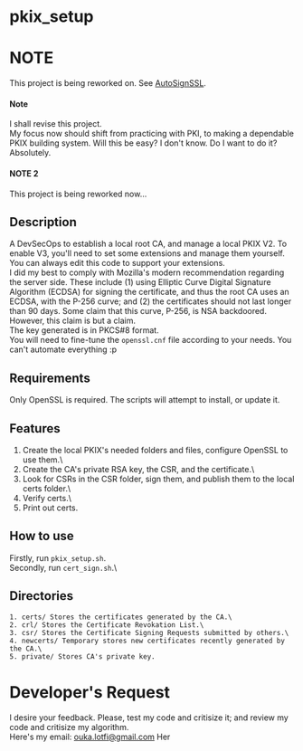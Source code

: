 # pkix_setup

# NOTE
This project is being reworked on. See [AutoSignSSL](https://github.com/cyber-sec-vanguard/autosignssl).

#### Note
I shall revise this project.\
My focus now should shift from practicing with PKI, to making a dependable PKIX building system. Will this be easy? I don't know. Do I want to do it? Absolutely.
#### NOTE 2
This project is being reworked now...
## Description
A DevSecOps to establish a local root CA, and manage a local PKIX V2. To enable V3, you'll need to set some extensions and manage them yourself. You can always edit this code to support your extensions.\
I did my best to comply with Mozilla's modern recommendation regarding the server side. These include (1) using Elliptic Curve Digital Signature Algorithm (ECDSA) for signing the certificate, and thus the root CA uses an ECDSA, with the P-256 curve; and (2) the certificates should not last longer than 90 days. Some claim that this curve, P-256, is NSA backdoored. However, this claim is but a claim.\
The key generated is in PKCS#8 format.\
You will need to fine-tune the `openssl.cnf` file according to your needs. You can't automate everything :p
## Requirements
Only OpenSSL is required. The scripts will attempt to install, or update it.
## Features
  1. Create the local PKIX's needed folders and files, configure OpenSSL to use them.\
  2. Create the CA's private RSA key, the CSR, and the certificate.\
  3. Look for CSRs in the CSR folder, sign them, and publish them to the local certs folder.\
  4. Verify certs.\
  5. Print out certs.
## How to use
Firstly, run `pkix_setup.sh`.\
Secondly, run `cert_sign.sh`.\
## Directories
    1. certs/ Stores the certificates generated by the CA.\
    2. crl/ Stores the Certificate Revokation List.\
    3. csr/ Stores the Certificate Signing Requests submitted by others.\
    4. newcerts/ Temporary stores new certificates recently generated by the CA.\
    5. private/ Stores CA's private key.
# Developer's Request
I desire your feedback. Please, test my code and critisize it; and review my code and critisize my algorithm.\
Here's my email: ouka.lotfi@gmail.com
Her
